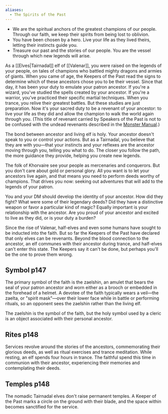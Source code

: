 ```yaml
---
aliases:
  - The Spirits of the Past
---
```


- We are the spiritual anchors of the greatest champions of our people. Through our faith, we keep their spirits from being lost to oblivion.
- You have been chosen by a hero. Live your life as they lived theirs, letting their instincts guide you.
- Treasure our past and the stories of our people. You are the vessel through which new legends will arise.

As a [[Elves|Tairnadal]] elf of [[Valenar]], you were raised on the legends of your people, on tales of champions who battled mighty dragons and armies of giants. When you came of age, the Keepers of the Past read the signs to determine which of these ancestors chose you to be their vessel. Since that day, it has been your duty to emulate your patron ancestor. If you're a wizard, you've studied the spells created by your ancestor. If you're a warrior, you've practiced their specific martial techniques. When you trance, you relive their greatest battles. But these studies are just preparation. Now it's your sacred duty to be a revenant of your ancestor: to live your life as they did and allow the champion to walk the world again through you. (This title of revenant carried by Speakers of the Past is not to be confused with the undead revenants described in the [Monster Manual](https://5e.tools/book.html#MM).)

The bond between ancestor and living elf is holy. Your ancestor doesn't speak to you or control your actions. But as a Tairnadal, you believe that they are with you—that your instincts and your reflexes are the ancestor moving through you, telling you what to do. The closer you follow the path, the more guidance they provide, helping you create new legends.

The folk of Khorvaire see your people as mercenaries and conquerors. But you don't care about gold or personal glory. All you want is to let your ancestors live again, and that means you need to perform deeds worthy of champions. That drives you now: seeking out adventures that will add to the legends of your patron.

You and your DM should develop the identity of your ancestor. How did they fight? What were some of their legendary deeds? Did they have a distinctive weapon or favor a particular kind of magic? Equally important is your relationship with the ancestor. Are you proud of your ancestor and excited to live as they did, or is your duty a burden?

Since the rise of Valenar, half-elves and even some humans have sought to be inducted into the faith. But so far the Keepers of the Past have declared that only elves can be revenants. Beyond the blood connection to the ancestor, an elf communes with their ancestor during trance, and half-elves can't enter this state. The Keepers say it can't be done, but perhaps you'll be the one to prove them wrong.

## Symbol p147

The primary symbol of the faith is the zaelshin, an amulet that bears the seal of your patron ancestor and worn either as a brooch or embedded in the forehead of a helmet. A devotee of the faith typically wears a veil—the zaelta, or "spirit mask"—over their lower face while in battle or performing rituals, so an opponent sees the zaelshin rather than the living elf.

The zaelshin is the symbol of the faith, but the holy symbol used by a cleric is an object associated with their personal ancestor.

## Rites p148

Services revolve around the stories of the ancestors, commemorating their glorious deeds, as well as ritual exercises and trance meditation. While resting, an elf spends four hours in trance. The faithful spend this time in communion with their ancestor, experiencing their memories and contemplating their deeds.

## Temples p148

The nomadic Tairnadal elves don't raise permanent temples. A Keeper of the Past marks a circle on the ground with their blade, and the space within becomes sanctified for the service.